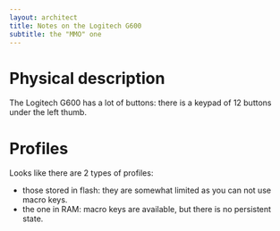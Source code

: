 ```yaml
---
layout: architect
title: Notes on the Logitech G600
subtitle: the "MMO" one
---
```


# Physical description

The Logitech G600 has a lot of buttons: there is a keypad of 12 buttons
under the left thumb.

# Profiles

Looks like there are 2 types of profiles:

- those stored in flash: they are somewhat limited as you can not use
  macro keys.
- the one in RAM: macro keys are available, but there is no persistent
  state.
